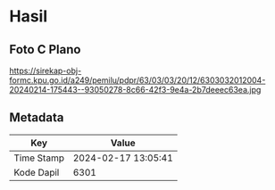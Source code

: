 # Hasil

## Foto C Plano

https://sirekap-obj-formc.kpu.go.id/a249/pemilu/pdpr/63/03/03/20/12/6303032012004-20240214-175443--93050278-8c66-42f3-9e4a-2b7deeec63ea.jpg


## Metadata

| Key        | Value               |
| ---------- | ------------------- |
| Time Stamp | 2024-02-17 13:05:41 |
| Kode Dapil | 6301                |



